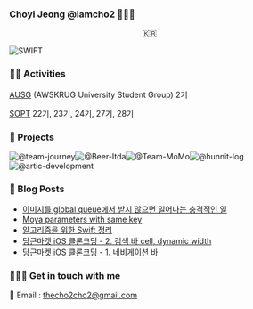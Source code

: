 ### Choyi Jeong @iamcho2 👩🏻‍💻



<p align="center">
  <samp>
    🇰🇷 <br> 
  </samp>
</p>



![SWIFT](https://img.shields.io/static/v1?style=for-the-badge&logo=swift&message=SWIFT&label=&color=FA7343&labelColor=000000) 

### 🏄‍♂️ Activities  

[AUSG](ausg.me) (AWSKRUG University Student Group) 2기 

[SOPT](http://sopt.org/wp/) 22기, 23기, 24기, 27기, 28기

### 🎱 Projects

![@team-journey](https://avatars.githubusercontent.com/u/86547407?s=60&v=4)![@Beer-Itda](https://avatars.githubusercontent.com/u/83107553?s=60&v=4)![@Team-MoMo](https://avatars.githubusercontent.com/u/76675249?s=60&v=4)![@hunnit-log](https://avatars.githubusercontent.com/u/74134192?s=60&v=4)![@artic-development](https://avatars.githubusercontent.com/u/52156026?s=60&v=4)

### 🍋 Blog Posts
<!-- BLOG-POST-LIST:START -->
- [이미지를 global queue에서 받지 않으면 일어나는 충격적인 일](https://iamcho2.github.io/2021/08/05/fetch-image-in-global-queue)
- [Moya parameters with same key](https://iamcho2.github.io/2021/08/04/moya-parameters-with-same-key)
- [알고리즘을 위한 Swift 정리](https://iamcho2.github.io/2021/08/02/swift-for-algorithm)
- [당근마켓 iOS 클론코딩 - 2. 검색 바 cell, dynamic width](https://iamcho2.github.io/2021/07/30/karrot-2-searchbar-cell)
- [당근마켓 iOS 클론코딩 - 1. 네비게이션 바](https://iamcho2.github.io/2021/07/28/karrot-1-navigationbar)
<!-- BLOG-POST-LIST:END -->

### 🏄🏻‍♀️ Get in touch with me

📧 Email : thecho2cho2@gmail.com

